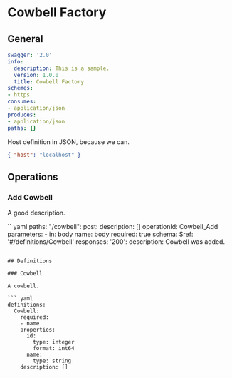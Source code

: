 # Cowbell Factory

## General

``` yaml
swagger: '2.0'
info:
  description: This is a sample.
  version: 1.0.0
  title: Cowbell Factory
schemes:
- https
consumes:
- application/json
produces:
- application/json
paths: {}
```

Host definition in JSON, because we can.

``` json
{ "host": "localhost" }
```

## Operations

### Add Cowbell

A good description.

`` yaml
paths:
  "/cowbell":
    post:
      description: []
      operationId: Cowbell_Add
      parameters:
      - in: body
        name: body
        required: true
        schema:
          $ref: '#/definitions/Cowbell'
      responses:
        '200':
          description: Cowbell was added.
```

## Definitions

### Cowbell

A cowbell.

``` yaml
definitions:
  Cowbell:
    required:
    - name
    properties:
      id:
        type: integer
        format: int64
      name:
        type: string
    description: []
```
